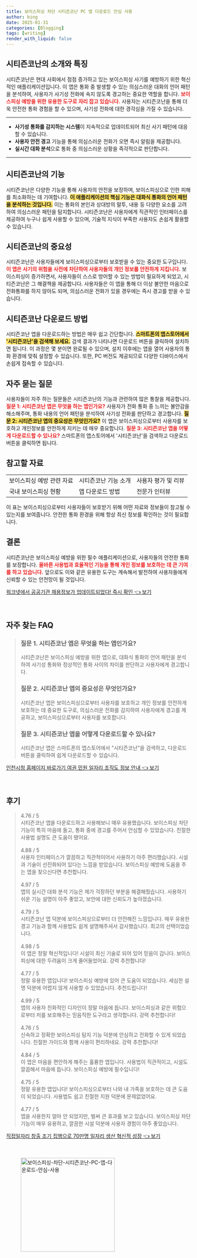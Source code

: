 ```yaml
---
title: 보이스피싱 차단 시티즌코난 PC 앱 다운로드 안심 사용
author: bing
date: 2025-01-31
categories: [Blogging]
tags: [writing]
render_with_liquid: false
---
```



<h2 id='시티즌코난의 소개와 특징'>시티즌코난의 소개와 특징</h2>

<p>시티즌코난은 현대 사회에서 점점 증가하고 있는 보이스피싱 사기를 예방하기 위한 혁신적인 애플리케이션입니다. 이 앱은 통화 중 발생할 수 있는 의심스러운 대화의 언어 패턴을 분석하여, 사용자가 사기성 전화에 속지 않도록 경고하는 중요한 역할을 합니다. <b><span style="color: #ee2323;">보이스피싱 예방을 위한 유용한 도구로 자리 잡고 있습니다.</span></b> 사용자는 시티즌코난을 통해 더욱 안전한 통화 경험을 할 수 있으며, 사기성 전화에 대한 경각심을 가질 수 있습니다.</p>

<hr />

<ul>
    <li><b>사기성 통화를 감지하는 시스템</b>이 지속적으로 업데이트되어 최신 사기 패턴에 대응할 수 있습니다.</li>
    <li><b>사용자 안전 경고</b> 기능을 통해 의심스러운 전화가 오면 즉시 알림을 제공합니다.</li>
    <li><b>실시간 대화 분석</b>으로 통화 중 의심스러운 상황을 즉각적으로 판단합니다.</li>
</ul>

<hr />

<h2 id='시티즌코난의 기능'>시티즌코난의 기능</h2>

<p>시티즌코난은 다양한 기능을 통해 사용자의 안전을 보장하며, 보이스피싱으로 인한 피해를 최소화하는 데 기여합니다. <b><span style="background-color: #ffe066;">이 애플리케이션의 핵심 기능은 대화식 통화의 언어 패턴을 분석하는 것입니다.</span></b> 이는 통화의 본인과 상대방의 말투, 내용 등 다양한 요소를 고려하여 의심스러운 패턴을 탐지합니다. 시티즌코난은 사용자에게 직관적인 인터페이스를 제공하여 누구나 쉽게 사용할 수 있으며, 기술적 지식이 부족한 사용자도 손쉽게 활용할 수 있습니다.</p>

<h2 id='시티즌코난의 중요성'>시티즌코난의 중요성</h2>

<p>시티즌코난은 사용자들에게 보이스피싱으로부터 보호받을 수 있는 중요한 도구입니다. <b><span style="color: #ee2323;">이 앱은 사기의 위험을 사전에 차단하여 사용자들의 개인 정보를 안전하게 지킵니다.</span></b> 보이스피싱이 증가하면서, 사용자들이 스스로 방어할 수 있는 방법이 필요하게 되었고, 시티즌코난은 그 해결책을 제공합니다. 사용자들은 이 앱을 통해 더 이상 불안한 마음으로 전화통화를 하지 않아도 되며, 의심스러운 전화가 있을 경우에는 즉시 경고를 받을 수 있습니다.</p>

<h2 id='시티즌코난 다운로드 방법'>시티즌코난 다운로드 방법</h2>

<p>시티즌코난 앱을 다운로드하는 방법은 매우 쉽고 간단합니다. <b><span style="background-color: #ffe066;">스마트폰의 앱스토어에서 '시티즌코난'을 검색해 보세요.</span></b> 검색 결과가 나타나면 다운로드 버튼을 클릭하여 설치하면 됩니다. 이 과정은 몇 분이면 완료될 수 있으며, 설치 이후에는 앱을 열어 사용자의 통화 환경에 맞춰 설정할 수 있습니다. 또한, PC 버전도 제공되므로 다양한 디바이스에서 손쉽게 접속할 수 있습니다.</p>

<h2 id='자주 묻는 질문'>자주 묻는 질문</h2>

<p>사용자들이 자주 하는 질문들은 시티즌코난의 기능과 관련하여 많은 통찰을 제공합니다. <b><span style="color: #ee2323;">질문 1: 시티즌코난 앱은 무엇을 하는 앱인가요?</span></b> 사용자가 전화 통화 중 느끼는 불안감을 해소해주며, 통화 내용의 언어 패턴을 분석하여 사기성 전화를 판단하고 경고합니다. <b><span style="background-color: #ffe066;">질문 2: 시티즌코난 앱의 중요성은 무엇인가요?</span></b> 이 앱은 보이스피싱으로부터 사용자를 보호하고 개인정보를 안전하게 지키는 데 매우 중요합니다. <b><span style="color: #ee2323;">질문 3: 시티즌코난 앱을 어떻게 다운로드할 수 있나요?</span></b> 스마트폰의 앱스토어에서 '시티즌코난'을 검색하고 다운로드 버튼을 클릭하면 됩니다.</p>

<h2 id='참고할 자료'>참고할 자료</h2>

<table>
    <tr>
        <td>보이스피싱 예방 관련 자료</td>
        <td>시티즌코난 기능 소개</td>
        <td>사용자 평가 및 리뷰</td>
    </tr>
    <tr>
        <td>국내 보이스피싱 현황</td>
        <td>앱 다운로드 방법</td>
        <td>전문가 인터뷰</td>
    </tr>
</table>

<p>이 표는 보이스피싱으로부터 사용자들이 보호받기 위해 어떤 자료와 정보들이 참고될 수 있는지를 보여줍니다. 안전한 통화 환경을 위해 항상 최신 정보를 확인하는 것이 필요합니다.</p>

<h2 id='결론'>결론</h2>

<p>시티즌코난은 보이스피싱 예방을 위한 필수 애플리케이션으로, 사용자들의 안전한 통화를 보장합니다. <b><span style="color: #ee2323;">올바른 사용법과 효율적인 기능을 통해 개인 정보를 보호하는 데 큰 기여를 하고 있습니다.</span></b> 앞으로도 이와 같은 유용한 도구는 계속해서 발전하여 사용자들에게 신뢰할 수 있는 안전망이 될 것입니다.</p>


<p><a class="click-button" title="워크넷에서 공공기관 채용정보가 업데이트되었다! 즉시 확인" href="https://adkhouse.github.io/posts/%EC%9B%8C%ED%81%AC%EB%84%B7%EC%97%90%EC%84%9C-%EA%B3%B5%EA%B3%B5%EA%B8%B0%EA%B4%80-%EC%B1%84%EC%9A%A9%EC%A0%95%EB%B3%B4%EA%B0%80-%EC%97%85%EB%8D%B0%EC%9D%B4%ED%8A%B8%EB%90%98%EC%97%88%EB%8B%A4!-%EC%A6%89%EC%8B%9C-%ED%99%95%EC%9D%B8/" rel="dofollow">워크넷에서 공공기관 채용정보가 업데이트되었다! 즉시 확인 👈 보기</a></p><br>
<h2 id='자주_찾는_FAQ'>자주 찾는 FAQ</h2>
<div itemscope="" itemtype="https://schema.org/FAQPage"> 
<blockquote> 
<div itemscope="" itemprop="mainEntity" itemtype="https://schema.org/Question"> 
<h3 itemprop="name">질문 1. 시티즌코난 앱은 무엇을 하는 앱인가요?</h3> 
<div itemscope="" itemprop="acceptedAnswer" itemtype="https://schema.org/Answer"> 
<span itemprop="text"> 
<p>시티즌코난은 보이스피싱 예방을 위한 앱으로, 대화식 통화의 언어 패턴을 분석하여 사기성 통화와 정상적인 통화 사이의 차이를 판단하고 사용자에게 경고합니다.</p> 
</span> 
</div> 
</div> 
<div itemscope="" itemprop="mainEntity" itemtype="https://schema.org/Question"> 
<h3 itemprop="name">질문 2. 시티즌코난 앱의 중요성은 무엇인가요?</h3> 
<div itemscope="" itemprop="acceptedAnswer" itemtype="https://schema.org/Answer"> 
<span itemprop="text"> 
<p>시티즌코난 앱은 보이스피싱으로부터 사용자를 보호하고 개인 정보를 안전하게 보호하는 데 중요한 도구로, 의심스러운 전화를 감지하여 사용자에게 경고를 제공하고, 보이스피싱으로부터 사용자를 보호합니다.</p> 
</span> 
</div> 
</div> 
<div itemscope="" itemprop="mainEntity" itemtype="https://schema.org/Question"> 
<h3 itemprop="name">질문 3. 시티즌코난 앱을 어떻게 다운로드할 수 있나요?</h3> 
<div itemscope="" itemprop="acceptedAnswer" itemtype="https://schema.org/Answer"> 
<span itemprop="text"> 
<p>시티즌코난 앱은 스마트폰의 앱스토어에서 "시티즌코난"을 검색하고, 다운로드 버튼을 클릭하여 쉽게 다운로드할 수 있습니다.</p> 
</span> 
</div> 
</div> 
</blockquote> 
</div>
<p><a class="click-button" title="인천시청 홈페이지 바로가기 여권 민원 일자리 조직도 정보 안내" href="https://adkhouse.github.io/posts/%EC%9D%B8%EC%B2%9C%EC%8B%9C%EC%B2%AD-%ED%99%88%ED%8E%98%EC%9D%B4%EC%A7%80-%EB%B0%94%EB%A1%9C%EA%B0%80%EA%B8%B0-%EC%97%AC%EA%B6%8C-%EB%AF%BC%EC%9B%90-%EC%9D%BC%EC%9E%90%EB%A6%AC-%EC%A1%B0%EC%A7%81%EB%8F%84-%EC%A0%95%EB%B3%B4-%EC%95%88%EB%82%B4/" rel="dofollow">인천시청 홈페이지 바로가기 여권 민원 일자리 조직도 정보 안내 👈 보기</a></p><br>
<h2 id='후기'>후기</h2>
<div itemscope itemtype="https://schema.org/Product">
  <blockquote>
  <div itemprop="review" itemscope itemtype="https://schema.org/Review">
      <div itemprop="reviewRating" itemscope itemtype="https://schema.org/Rating"> <span itemprop="ratingValue">4.76</span> / <span itemprop="bestRating">5</span> </div>
      <span itemprop="reviewBody">시티즌코난 앱을 다운로드하고 사용해보니 매우 유용했습니다. 보이스피싱 차단 기능이 특히 마음에 들고, 통화 중에 경고를 주어서 안심할 수 있었습니다. 친절한 사용법 설명도 큰 도움이 됐어요.</span>
  </div>
  <br>
  <div itemprop="review" itemscope itemtype="https://schema.org/Review">
      <div itemprop="reviewRating" itemscope itemtype="https://schema.org/Rating"> <span itemprop="ratingValue">4.88</span> / <span itemprop="bestRating">5</span> </div>
      <span itemprop="reviewBody">사용자 인터페이스가 깔끔하고 직관적이어서 사용하기 아주 편리했습니다. 시설과 기술이 선진화되어 있다는 느낌을 받았습니다. 보이스피싱 예방에 도움을 주는 앱을 찾으신다면 추천합니다.</span>
  </div>
  <br>
  <div itemprop="review" itemscope itemtype="https://schema.org/Review">
      <div itemprop="reviewRating" itemscope itemtype="https://schema.org/Rating"> <span itemprop="ratingValue">4.97</span> / <span itemprop="bestRating">5</span> </div>
      <span itemprop="reviewBody">앱의 실시간 대화 분석 기능은 제가 걱정하던 부분을 해결해줬습니다. 사용하기 쉬운 기능 설명이 아주 좋았고, 보안에 대한 신뢰도가 높아졌습니다.</span>
  </div>
  <br>
  <div itemprop="review" itemscope itemtype="https://schema.org/Review">
      <div itemprop="reviewRating" itemscope itemtype="https://schema.org/Rating"> <span itemprop="ratingValue">4.79</span> / <span itemprop="bestRating">5</span> </div>
      <span itemprop="reviewBody">시티즌코난 앱 덕분에 보이스피싱으로부터 더 안전해진 느낌입니다. 매우 유용한 경고 기능과 함께 사용법도 쉽게 설명해주셔서 감사했습니다. 최고의 선택이었습니다.</span>
  </div>
  <br>
  <div itemprop="review" itemscope itemtype="https://schema.org/Review">
      <div itemprop="reviewRating" itemscope itemtype="https://schema.org/Rating"> <span itemprop="ratingValue">4.98</span> / <span itemprop="bestRating">5</span> </div>
      <span itemprop="reviewBody">이 앱은 정말 혁신적입니다! 시설이 최신 기술로 되어 있어 믿음이 갑니다. 보이스피싱에 대한 두려움이 크게 줄어들었어요. 강력 추천합니다!</span>
  </div>
  <br>
  <div itemprop="review" itemscope itemtype="https://schema.org/Review">
      <div itemprop="reviewRating" itemscope itemtype="https://schema.org/Rating"> <span itemprop="ratingValue">4.77</span> / <span itemprop="bestRating">5</span> </div>
      <span itemprop="reviewBody">정말 유용한 앱입니다! 보이스피싱 예방에 있어 큰 도움이 되었습니다. 세심한 설명 덕분에 어렵지 않게 사용할 수 있었습니다. 추천드립니다!</span>
  </div>
  <br>
  <div itemprop="review" itemscope itemtype="https://schema.org/Review">
      <div itemprop="reviewRating" itemscope itemtype="https://schema.org/Rating"> <span itemprop="ratingValue">4.99</span> / <span itemprop="bestRating">5</span> </div>
      <span itemprop="reviewBody">앱의 사용자 친화적인 디자인이 정말 마음에 듭니다. 보이스피싱과 같은 위험으로부터 저를 보호해주는 믿음직한 도구라고 생각합니다. 강력 추천합니다!</span>
  </div>
  <br>
  <div itemprop="review" itemscope itemtype="https://schema.org/Review">
      <div itemprop="reviewRating" itemscope itemtype="https://schema.org/Rating"> <span itemprop="ratingValue">4.76</span> / <span itemprop="bestRating">5</span> </div>
      <span itemprop="reviewBody">신속하고 정확한 보이스피싱 탐지 기능 덕분에 안심하고 전화할 수 있게 되었습니다. 친절한 가이드와 함께 사용이 편리하네요. 강력 추천합니다!</span>
  </div>
  <br>
  <div itemprop="review" itemscope itemtype="https://schema.org/Review">
      <div itemprop="reviewRating" itemscope itemtype="https://schema.org/Rating"> <span itemprop="ratingValue">4.84</span> / <span itemprop="bestRating">5</span> </div>
      <span itemprop="reviewBody">이 앱은 마음을 편안하게 해주는 훌륭한 앱입니다. 사용법이 직관적이고, 시설도 깔끔해서 마음에 듭니다. 보이스피싱 예방에 필수입니다!</span>
  </div>
  <br>
  <div itemprop="review" itemscope itemtype="https://schema.org/Review">
      <div itemprop="reviewRating" itemscope itemtype="https://schema.org/Rating"> <span itemprop="ratingValue">4.75</span> / <span itemprop="bestRating">5</span> </div>
      <span itemprop="reviewBody">정말 유용한 앱입니다! 보이스피싱으로부터 나와 내 가족을 보호하는 데 큰 도움이 되었습니다. 사용법도 쉽고 친절한 지원 덕분에 문제없었어요.</span>
  </div>
  <br>
  <div itemprop="review" itemscope itemtype="https://schema.org/Review">
      <div itemprop="reviewRating" itemscope itemtype="https://schema.org/Rating"> <span itemprop="ratingValue">4.77</span> / <span itemprop="bestRating">5</span> </div>
      <span itemprop="reviewBody">앱을 사용한지 얼마 안 되었지만, 벌써 큰 효과를 보고 있습니다. 보이스피싱 차단 기능이 매우 유용하고, 깔끔한 시설 덕분에 사용자 경험이 아주 좋았습니다.</span>
  </div>
  </blockquote>
</div>
<p><a class="click-button" title="직접일자리 창출 조기 집행으로 70만명 일자리 생산 혁신적 성장" href="https://adkhouse.github.io/posts/%EC%A7%81%EC%A0%91%EC%9D%BC%EC%9E%90%EB%A6%AC-%EC%B0%BD%EC%B6%9C-%EC%A1%B0%EA%B8%B0-%EC%A7%91%ED%96%89%EC%9C%BC%EB%A1%9C-70%EB%A7%8C%EB%AA%85-%EC%9D%BC%EC%9E%90%EB%A6%AC-%EC%83%9D%EC%82%B0-%ED%98%81%EC%8B%A0%EC%A0%81-%EC%84%B1%EC%9E%A5/" rel="dofollow">직접일자리 창출 조기 집행으로 70만명 일자리 생산 혁신적 성장 👈 보기</a></p><br>
<figure class="image"><img src="https://adkhouse.github.io/assets/img/thumbnail/보이스피싱-차단-시티즌코난-PC-앱-다운로드-안심-사용.webp" alt="보이스피싱-차단-시티즌코난-PC-앱-다운로드-안심-사용" width="256" height="256"></figure>